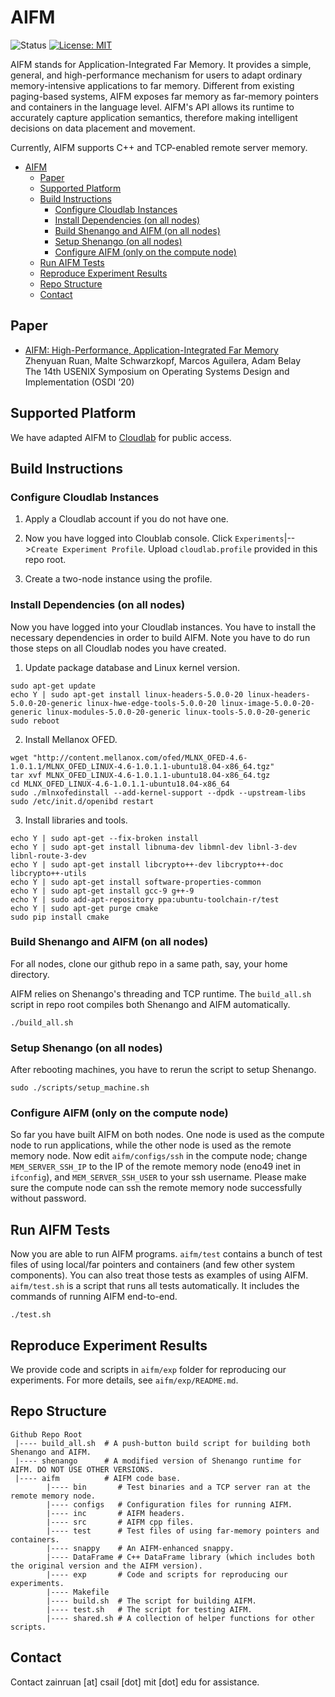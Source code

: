 # AIFM
![Status](https://img.shields.io/badge/Version-Experimental-green.svg)
[![License: MIT](https://img.shields.io/badge/License-MIT-yellow.svg)](https://opensource.org/licenses/MIT)

AIFM stands for Application-Integrated Far Memory. It provides a simple, general, and high-performance mechanism for users to adapt ordinary memory-intensive applications to far memory. Different from existing paging-based systems, AIFM exposes far memory as far-memory pointers and containers in the language level. AIFM's API allows its runtime to accurately capture application semantics, therefore making intelligent decisions on data placement and movement.

Currently, AIFM supports C++ and TCP-enabled remote server memory.

- [AIFM](#aifm)
  * [Paper](#paper)
  * [Supported Platform](#supported-platform)
  * [Build Instructions](#build-instructions)
    + [Configure Cloudlab Instances](#configure-cloudlab-instances)
    + [Install Dependencies (on all nodes)](#install-dependencies-on-all-nodes)
    + [Build Shenango and AIFM (on all nodes)](#build-shenango-and-aifm-on-all-nodes)
    + [Setup Shenango (on all nodes)](#setup-shenango-on-all-nodes)
    + [Configure AIFM (only on the compute node)](#configure-aifm-only-on-the-compute-node)
  * [Run AIFM Tests](#run-aifm-tests)
  * [Reproduce Experiment Results](#reproduce-experiment-results)
  * [Repo Structure](#repo-structure)
  * [Contact](#contact)

## Paper
* [AIFM: High-Performance, Application-Integrated Far Memory](https://www.usenix.org/conference/osdi20/presentation/ruan)<br>
Zhenyuan Ruan, Malte Schwarzkopf, Marcos Aguilera, Adam Belay<br>
The 14th USENIX Symposium on Operating Systems Design and Implementation (OSDI ‘20)

## Supported Platform

We have adapted AIFM to [Cloudlab](https://www.cloudlab.us/) for public access.

## Build Instructions
### Configure Cloudlab Instances

1) Apply a Cloudlab account if you do not have one.

2) Now you have logged into Cloublab console. Click `Experiments`|-->`Create Experiment Profile`. Upload `cloudlab.profile` provided in this repo root.

3) Create a two-node instance using the profile. 

### Install Dependencies (on all nodes)
Now you have logged into your Cloudlab instances. You have to install the necessary dependencies in order to build AIFM. Note you have to do run those steps on all Cloudlab nodes you have created.

1) Update package database and Linux kernel version.
```
sudo apt-get update
echo Y | sudo apt-get install linux-headers-5.0.0-20 linux-headers-5.0.0-20-generic linux-hwe-edge-tools-5.0.0-20 linux-image-5.0.0-20-generic linux-modules-5.0.0-20-generic linux-tools-5.0.0-20-generic
sudo reboot
```

2) Install Mellanox OFED.
```
wget "http://content.mellanox.com/ofed/MLNX_OFED-4.6-1.0.1.1/MLNX_OFED_LINUX-4.6-1.0.1.1-ubuntu18.04-x86_64.tgz"
tar xvf MLNX_OFED_LINUX-4.6-1.0.1.1-ubuntu18.04-x86_64.tgz
cd MLNX_OFED_LINUX-4.6-1.0.1.1-ubuntu18.04-x86_64
sudo ./mlnxofedinstall --add-kernel-support --dpdk --upstream-libs
sudo /etc/init.d/openibd restart
```

3) Install libraries and tools.
```
echo Y | sudo apt-get --fix-broken install
echo Y | sudo apt-get install libnuma-dev libmnl-dev libnl-3-dev libnl-route-3-dev
echo Y | sudo apt-get install libcrypto++-dev libcrypto++-doc libcrypto++-utils
echo Y | sudo apt-get install software-properties-common
echo Y | sudo apt-get install gcc-9 g++-9
echo Y | sudo add-apt-repository ppa:ubuntu-toolchain-r/test
echo Y | sudo apt-get purge cmake
sudo pip install cmake
```

### Build Shenango and AIFM (on all nodes)
For all nodes, clone our github repo in a same path, say, your home directory. 

AIFM relies on Shenango's threading and TCP runtime. The `build_all.sh` script in repo root compiles both Shenango and AIFM automatically.
```
./build_all.sh
```

### Setup Shenango (on all nodes)
After rebooting machines, you have to rerun the script to setup Shenango.
```
sudo ./scripts/setup_machine.sh
```

### Configure AIFM (only on the compute node)
So far you have built AIFM on both nodes. One node is used as the compute node to run applications, while the other node is used as the remote memory node. Now edit `aifm/configs/ssh` in the compute node; change `MEM_SERVER_SSH_IP` to the IP of the remote memory node (eno49 inet in `ifconfig`), and `MEM_SERVER_SSH_USER` to your ssh username. Please make sure the compute node can ssh the remote memory node successfully without password.

## Run AIFM Tests
Now you are able to run AIFM programs. `aifm/test` contains a bunch of test files of using local/far pointers and containers (and few other system components). You can also treat those tests as examples of using AIFM. `aifm/test.sh` is a script that runs all tests automatically. It includes the commands of running AIFM end-to-end.
```
./test.sh
```

## Reproduce Experiment Results
We provide code and scripts in `aifm/exp` folder for reproducing our experiments. For more details, see `aifm/exp/README.md`.

## Repo Structure

```
Github Repo Root
 |---- build_all.sh  # A push-button build script for building both Shenango and AIFM.
 |---- shenango      # A modified version of Shenango runtime for AIFM. DO NOT USE OTHER VERSIONS.
 |---- aifm          # AIFM code base.
        |---- bin       # Test binaries and a TCP server ran at the remote memory node.
        |---- configs   # Configuration files for running AIFM.
        |---- inc       # AIFM headers.
        |---- src       # AIFM cpp files.
        |---- test      # Test files of using far-memory pointers and containers.
        |---- snappy    # An AIFM-enhanced snappy.
        |---- DataFrame # C++ DataFrame library (which includes both the original version and the AIFM version).
        |---- exp       # Code and scripts for reproducing our experiments.
        |---- Makefile
        |---- build.sh  # The script for building AIFM.
        |---- test.sh   # The script for testing AIFM.
        |---- shared.sh # A collection of helper functions for other scripts.
```

## Contact
Contact zainruan [at] csail [dot] mit [dot] edu for assistance.
